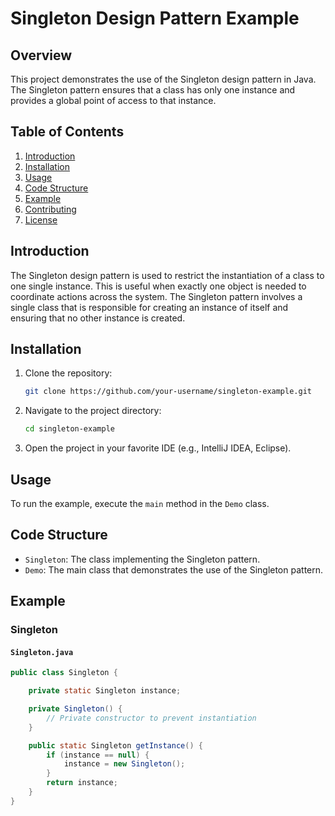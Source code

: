 
# Singleton Design Pattern Example

## Overview

This project demonstrates the use of the Singleton design pattern in Java. The Singleton pattern ensures that a class has only one instance and provides a global point of access to that instance.

## Table of Contents

1. [Introduction](#introduction)
2. [Installation](#installation)
3. [Usage](#usage)
4. [Code Structure](#code-structure)
5. [Example](#example)
6. [Contributing](#contributing)
7. [License](#license)

## Introduction

The Singleton design pattern is used to restrict the instantiation of a class to one single instance. This is useful when exactly one object is needed to coordinate actions across the system. The Singleton pattern involves a single class that is responsible for creating an instance of itself and ensuring that no other instance is created.

## Installation

1. Clone the repository:
    ```bash
    git clone https://github.com/your-username/singleton-example.git
    ```
2. Navigate to the project directory:
    ```bash
    cd singleton-example
    ```
3. Open the project in your favorite IDE (e.g., IntelliJ IDEA, Eclipse).

## Usage

To run the example, execute the `main` method in the `Demo` class.

## Code Structure

- `Singleton`: The class implementing the Singleton pattern.
- `Demo`: The main class that demonstrates the use of the Singleton pattern.

## Example

### Singleton

#### `Singleton.java`
```java
public class Singleton {

    private static Singleton instance;

    private Singleton() {
        // Private constructor to prevent instantiation
    }

    public static Singleton getInstance() {
        if (instance == null) {
            instance = new Singleton();
        }
        return instance;
    }
}
```



